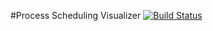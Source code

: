 #Process Scheduling Visualizer
[![Build Status](https://travis-ci.org/c7h/process_scheduler.svg?branch=master)](https://travis-ci.org/c7h/process_scheduler)
